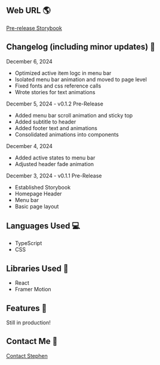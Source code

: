 ## Web URL 🌎

[Pre-release Storybook](https://storybook.stephenjlu.com/)

## Changelog (including minor updates) 📆

December 6, 2024
- Optimized active item logc in menu bar
- Isolated menu bar animation and moved to page level
- Fixed fonts and css reference calls
- Wrote stories for text animations

December 5, 2024 - v0.1.2 Pre-Release
- Added menu bar scroll animation and sticky top
- Added subtitle to header
- Added footer text and animations
- Consolidated animations into components

December 4, 2024
- Added active states to menu bar
- Adjusted header fade animation

December 3, 2024 - v0.1.1 Pre-Release
- Established Storybook
- Homepage Header
- Menu bar
- Basic page layout

## Languages Used 💻

- TypeScript
- CSS

## Libraries Used 📖

- React
- Framer Motion

## Features 🌟

Still in production!

## Contact Me 📨

[Contact Stephen](https://www.stephenjlu.com/contact#main)
